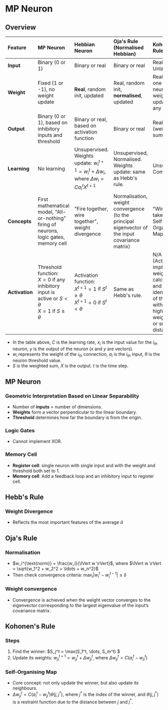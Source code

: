 # MP Neuron

## Overview

| Feature        | MP Neuron                                                    | Hebbian Neuron                                               | Oja's Rule (Normalised Hebbian)                              | Kohonen's Rule                                               |
| :------------- | :----------------------------------------------------------- | :----------------------------------------------------------- | :----------------------------------------------------------- | :----------------------------------------------------------- |
| **Input**      | Binary (0 or 1)                                              | Binary or real                                               | Binary or real                                               | Real, Unlabelled                                             |
| **Weight**     | Fixed (1 or -1), no weight update                            | **Real**, random init, updated                               | Real, random init, **normalised**, updated                   | Real, updated, one output neuron's weights are updated at any instant |
| **Output**     | Binary (0 or 1), based on inhibitory inputs and threshold    | Binary or real, based on activation function                 | Binary or real                                               | Real (weighted sum)                                          |
| **Learning**   | No learning                                                  | Unsupervised.<br>Weights update: $w_i^{t+1} = w_i^t + \Delta w_i$, where $\Delta w_i = C a_i^t X^{t+1}$ | Unsupervised, Normalised.<br>Weights update: same as Hebb's rule. | Unsupervised, Competitive                                    |
| **Concepts**   | First mathematical model, "All-or-nothing" firing of neurons, logic gates, memory cell | "Fire together, wire together", weight divergence            | Normalisation, weight convergence (to the principal eigenvector of the input covariance matrix) | "Winner-takes-it-all", Self-Organising Map (SOM)             |
| **Activation** | Threshold function:<br>$X = 0$ if any inhibitory input is active or $S < \theta$<br/>$X = 1$ if $S \ge \theta$ | Activation function:<br>$X^{t+1} = 1$ if $S^t \ge \theta$<br/>$X^{t+1} = 0$ if $S^t < \theta$ | Same as Hebb's rule.                                         | N/A (Activation is implicit in the weighted sum calculation and the identification of the neuron with the highest weighted sum or smallest distance) |

- In the table above, $C$ is the learning rate, $x_i$ is the input value for the $i_{th}$ neuron, $y$ is the output of the neuron ($x$ and $y$ are vectors).
- $w_i$ represents the weight of the $i_{th}$ connection, $a_i$ is the $i_{th}$ input, $\theta$ is the neuron threshold value.
- $S$ is the weighted sum, $X$ is the output. $t$ is the time step.

## MP Neuron

### Geometric Interpretation Based on Linear Separability

- Number of **inputs** = number of dimensions.
- **Weights** form a vector perpendicular to the linear boundary.
- **Threshold** determines how far the boundary is from the origin.

### Logic Gates

- Cannot implement XOR.

### Memory Cell

- **Register cell**: single neuron with single input and with the weight and threshold both set to 1.
- **Memory cell**: Add a feedback loop and an inhibitory input to register cell.

## Hebb's Rule

### Weight Divergence

- Reflects the most important features of the average $\bar{a}$

## Oja's Rule

### Normalisation

- $w_i^{\text{norm}} = \frac{w_i}{\lVert w \rVert}$, where $\lVert w \rVert = \sqrt{w_1^2 + w_2^2 + \ldots + w_n^2}$
- Then check convergence criteria: $\max_{i} \limits |w_i^t - w_i^{t-1}| \leq \delta$

### Weight convergence

- Convergence is achieved when the weight vector converges to the eigenvector corresponding to the largest eigenvalue of the input’s covariance matrix.

## Kohonen's Rule

### Steps

1. Find the winner: $S_j^t = \max(S_1^t, \dots, S_m^t) $
2. Update its weights: $w_{ji}^{t+1} = w_{ji}^t + \Delta w_{ji}^t$, where $\Delta w_{ji}^t = C(a_i^t - w_{ji}^t)$

### Self-Organising Map

- Core concept: not only update the winner, but also update its neighbours.
- $\Delta w_{ji}^t = C(a_i^t - w_{ji}^t)\theta(j,j^*)$, where $j^*$ is the index of the winner, and $\theta(j,j^*)$ is a restraint function due to the distance between $j$ and $j^*$.

